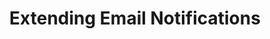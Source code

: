 ---
# -------------------------- #
#          PAGE INFO         #
# -------------------------- #

title: Extending Email Notifications
permalink: /account-security/notifications/extend-email-notifications
keywords: customize notifications, add recipients, notifications, pagerduty, datadog, slack, extend notifications, email alerts
summary: "Using the Custom notification list feature, extend Stitch's email notifications to external services like PagerDuty, Datadog, and Slack."

key: "customize-notifications"

layout: general
toc: true

type: "notifications"
weight: 2

# -------------------------- #
#           INTRO            #
# -------------------------- #

intro: |
  {% include misc/data-files.html %}

  In the **{{ app.page-names.notification-tab }}** tab of the **{{ app.page-names.account-settings }}** page, you can extend Stitch's email notifications to include additional email addresses outside of the current account users.

  With the custom notification list, you can integrate services like PagerDuty, Datadog, or Slack to receive email alerts from Stitch. 

  In this guide, we'll cover:

  {% for section in page.sections %}
  - [{{ section.summary }}](#{{ section.anchor }})
  {% endfor %}


# -------------------------- #
#          CONTENT           #
# -------------------------- #

sections:
  - title: "Uses for the custom notification list"
    anchor: "custom-notification-list-uses"
    summary: "The uses for the custom notification email list"
    content: |
      Using the custom notification list feature, you can:

      - **Integrate with external monitoring systems** like [PagerDuty](https://www.pagerduty.com/){:target="new"} or [Datadog](https://www.datadoghq.com/){:target="new"}. Send Stitch email notifications to your monitoring systems to get ahead of critical issues. Check out our [PagerDuty]({{ link.account.pagerduty-notifications | prepend: site.baseurl }}) and [Datadog]({{ link.account.datadog-notifications | prepend: site.baseurl }}) integration guides for more info.
      - **Post updates to Slack**. Make sure the right people are notified when there's an issue that needs intervention by sending Stitch notifications right to a [Slack](https://slack.com){:target="new"} channel. Check out our [Slack integration guide]({{ link.account.slack-notifications | prepend: site.baseurl }}) for more info.
      - **Trigger other apps** using [Zapier](https://zapier.com){:target="new"}.

      For details about the email notifications Stitch sends, refer to the [Notification reference]({{ link.account.notification-reference | prepend: site.baseurl }}). This info can be used to create different alerts for individual notification types.

      For example: Your team wants to be notified when their Stitch account is nearing its row limit. Based on this, you can filter emails from Stitch with the subject [`Approaching Row Limit`]({{ link.account.notification-settings | prepend: site.baseurl }}#usage-nearing-limit), which are sent when an account is nearing its usage limit.

  - title: "Custom notification list basics"
    anchor: "custom-notification-basics"
    summary: "Some custom notification list basics"
    content: |
      {% for subsection in section.subsections %}
      - [{{ subsection.title }}](#{{ subsection.anchor }})
      {% endfor %}
    subsections:
      - title: "How many email addresses can I add to the custom notification list?"
        anchor: "how-many-custom-notification-recipients"
        content: |
          An account's custom notification list may have a maximum of 10 email addresses.

      - title: "What emails are sent to the custom notification list?"
        anchor: "what-emails-are-sent-to-the-custom-list"
        content: |
          Any email notification that is sent to other team members of the account will also be sent to any custom notification recipient with an **Enabled** status.

          The only exception is the monthly invoice email. This will only be sent to [the user of the account who originally entered the account's payment information]({{ link.account.team-members | prepend: site.baseurl | append: "#who-will-receive-invoices" }}).

          Refer to the [Notification reference]({{ link.account.notification-reference | prepend: site.baseurl }}) for details about each email notification Stitch can send, including subjects, content, triggers, etc.

      - title: "Can I specify the types of email notifications that are sent?"
        anchor: "can-i-specify-email-notification-types"
        content: |
          This feature is not currently supported. To work around this, you can set up rules or filters in your email client.

      - title: "What services can I use with the custom notification list?"
        anchor: "what-services-custom-notification-list"
        content: |
          Any service that supports receiving email can be used with the custom notification list.

          {% capture notice %}
          Check out the [Datadog]({{ link.account.datadog-notifications | prepend: site.baseurl }}), [PagerDuty]({{ link.account.pagerduty-notifications | prepend: site.baseurl }}), and [Slack integration guides]({{ link.account.slack-notifications | prepend: site.baseurl }}).
          {% endcapture %}

          {% include tip.html content=notice %}

      - title: "Who can add a custom notification email address?"
        anchor: "who-can-add-recipients"
        content: |
          Any team member in a Stitch account that has access to the custom notification list feature can create, delete, disable, or re-enable a notification email address.

  - title: "Manage custom notification recipients"
    anchor: "manage-custom-notification-recipients"
    summary: "How to manage custom notification recipients"
    content: |
      You can manage custom notification recipients in two ways:

      1. **In the Stitch app**:
         {% for subsection in section.subsections %}
         - [{{ subsection.title | remove: " in the Stitch app" }}](#{{ subsection.anchor }})
         {% endfor %}
      2. [**Via the Connect API**]({{ link.connect.api | prepend: site.baseurl | append: "#notifications--section" }}), if your Stitch plan includes API access.
      
    subsections:
      - title: "Add a custom notification recipient in the Stitch app"
        anchor: "add-custom-notification-recipient"
        summary: "How to add a custom notification recipient"
        content: |
          {% include note.html type="single-line" content="**Note**: An account's custom notification list may have a maximum of 10 email addresses." %}

          To add a custom notification recipient:

          1. Click the {{ app.menu-paths.account-settings }}.
          2. Click the **{{ app.page-names.notification-tab }}** tab.
          3. Click the **Add email** button in the **Custom notification list** section.
          3. In the field that displays, enter an email address.
          4. Click the **Save Email** button.

      - title: "Delete a custom notification recipient in the Stitch app"
        anchor: "delete-custom-notification-recipient"
        summary: "How to delete a custom notification recipient"
        content: |
          To delete a custom notification recipient:

          1. Click the {{ app.menu-paths.account-settings }}.
          2. Click the **{{ app.page-names.notification-tab }}** tab.
          3. Click the icon next to the **Status** column.
          4. Click **Delete this email**.
          5. You'll be prompted to confirm the deletion. Click **Delete** to continue and delete the email address.

      - title: "Disable or re-enable custom notification recipients in the Stitch app"
        anchor: "disable-reenable-email-addresses"
        summary: "How to disable or re-enable a custom notification recipient"
        content: |
          If you want to temporarily disable a custom notification recipient, you can click the icon next to the email address and use the **Disable this email** option.

          To re-enable a disabled recipient, click the icon next to the **Status** column and select **Re-enable this email**.

  - title: "Guides for integrating popular services"
    anchor: "popular-service-integration-guides"
    summary: "Resources for integrating some popular services"
    content: |
      Ready to integrate Stitch notifications with your services? Check out our integration guides:

      - [Datadog]({{ link.account.datadog-notifications | prepend: site.baseurl }})
      - [PagerDuty]({{ link.account.pagerduty-notifications | prepend: site.baseurl }})
      - [Slack]({{ link.account.slack-notifications | prepend: site.baseurl }})
---